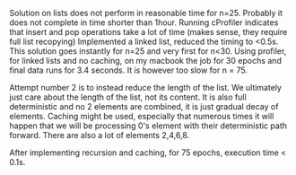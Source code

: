 Solution on lists does not perform in reasonable time for n=25.
Probably it does not complete in time shorter than 1hour.
Running cProfiler indicates that insert and pop operations take a lot of time
(makes sense, they require full list recopying)
Implemented a linked list, reduced the timing to <0.5s.
This solution goes instantly for n=25 and very first for n<30.
Using profiler, for linked lists and no caching, on my macbook the job for 30 epochs and final data runs for 3.4 seconds.
It is however too slow for n = 75.

Attempt number 2 is to instead reduce the length of the list.
We ultimately just care about the length of the list, not its content.
It is also full deterministic and no 2 elements are combined, it is just gradual decay of elements.
Caching might be used, especially that numerous times it will happen that we will be processing 0's element
with their deterministic path forward.
There are also a lot of elements 2,4,6,8.

After implementing recursion and caching, for 75 epochs, execution time < 0.1s.
